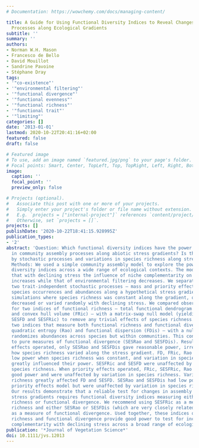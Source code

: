 ```yaml
---
# Documentation: https://wowchemy.com/docs/managing-content/

title: A Guide for Using Functional Diversity Indices to Reveal Changes in Assembly
  Processes along Ecological Gradients
subtitle: ''
summary: ''
authors:
- Norman W.H. Mason
- Francesco de Bello
- David Mouillot
- Sandrine Pavoine
- Stéphane Dray
tags:
- '"co-existence"'
- '"environmental filtering"'
- '"functional divergence"'
- '"functional evenness"'
- '"functional richness"'
- '"functional trait"'
- '"limiting"'
categories: []
date: '2013-01-01'
lastmod: 2020-10-22T20:41:16+02:00
featured: false
draft: false

# Featured image
# To use, add an image named `featured.jpg/png` to your page's folder.
# Focal points: Smart, Center, TopLeft, Top, TopRight, Left, Right, BottomLeft, Bottom, BottomRight.
image:
  caption: ''
  focal_point: ''
  preview_only: false

# Projects (optional).
#   Associate this post with one or more of your projects.
#   Simply enter your project's folder or file name without extension.
#   E.g. `projects = ["internal-project"]` references `content/project/deep-learning/index.md`.
#   Otherwise, set `projects = []`.
projects: []
publishDate: '2020-10-22T18:41:15.928995Z'
publication_types:
- '2'
abstract: 'Question: Which functional diversity indices have the power to reveal changes
  in community assembly processes along abiotic stress gradients? Is their power affected
  by stochastic processes and variations in species richness along stress gradients?
  Methods: We used a simple community assembly model to explore the power of functional
  diversity indices across a wide range of ecological contexts. The model assumes
  that with declining stress the influence of niche complementarity on species fitness
  increases while that of environmental filtering decreases. We separately incorporated
  two trait-independent stochastic processes – mass and priority effects – in simulating
  species occurrences and abundances along a hypothetical stress gradient. We ran
  simulations where species richness was constant along the gradient, or increased,
  decreased or varied randomly with declining stress. We compared observed values
  for two indices of functional richness – total functional dendrogram length (FD)
  and convex hull volume (FRic) – with a matrix-swap null model (yielding indices
  SESFD and SESFRic) to remove any trivial effects of species richness. We also compared
  two indices that measure both functional richness and functional divergence – Rao
  quadratic entropy (Rao) and functional dispersion (FDis) – with a null model that
  randomizes abundances across species but within communities. This converts them
  to pure measures of functional divergence (SESRao and SESFDis). Results:When mass
  effects operated, only SESRao and SESFDis gave reasonable power, irrespective of
  how species richness varied along the stress gradient. FD, FRic, Rao and FDis had
  low power when species richness was constant, and variation in species richness
  greatly influenced their power. SESFRic and SESFD were unaffected by variation in
  species richness. When priority effects operated, FRic, SESFRic, Rao and FDis had
  good power and were unaffected by variation in species richness. Variation in species
  richness greatly affected FD and SESFD. SESRao and SESFDis had low power in the
  priority effects model but were unaffected by variation in species richness. Conclusions:
  Our results demonstrate that a reliable test for changes in assembly processes along
  stress gradients requires functional diversity indices measuring either functional
  richness or functional divergence. We recommend using SESFRic as a measure of functional
  richness and either SESRao or SESFDis (which are very closely related mathematically)
  as a measure of functional divergence. Used together, these indices of functional
  richness and functional divergence provide good power to test for increasing niche
  complementarity with declining stress across a broad range of ecological contexts.'
publication: '*Journal of Vegetation Science*'
doi: 10.1111/jvs.12013
---
```

